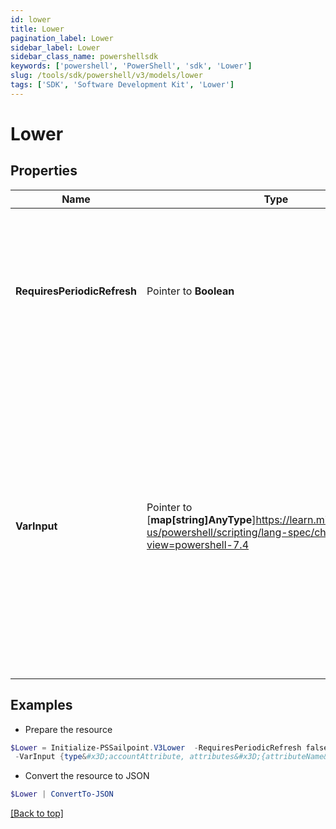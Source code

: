 ```yaml
---
id: lower
title: Lower
pagination_label: Lower
sidebar_label: Lower
sidebar_class_name: powershellsdk
keywords: ['powershell', 'PowerShell', 'sdk', 'Lower'] 
slug: /tools/sdk/powershell/v3/models/lower
tags: ['SDK', 'Software Development Kit', 'Lower']
---
```



# Lower

## Properties

Name | Type | Description | Notes
------------ | ------------- | ------------- | -------------
**RequiresPeriodicRefresh** |  Pointer to **Boolean** | A value that indicates whether the transform logic should be re-evaluated every evening as part of the identity refresh process | [optional] [default to $false]
**VarInput** |  Pointer to [**map[string]AnyType**]https://learn.microsoft.com/en-us/powershell/scripting/lang-spec/chapter-04?view=powershell-7.4 | This is an optional attribute that can explicitly define the input data which will be fed into the transform logic. If input is not provided, the transform will take its input from the source and attribute combination configured via the UI. | [optional] 

## Examples

- Prepare the resource
```powershell
$Lower = Initialize-PSSailpoint.V3Lower  -RequiresPeriodicRefresh false `
 -VarInput {type&#x3D;accountAttribute, attributes&#x3D;{attributeName&#x3D;first_name, sourceName&#x3D;Source}}
```

- Convert the resource to JSON
```powershell
$Lower | ConvertTo-JSON
```


[[Back to top]](#) 

